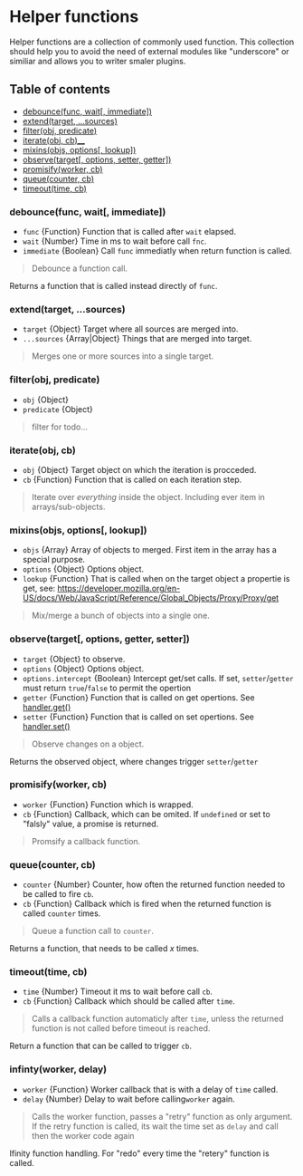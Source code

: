 # Helper functions
Helper functions are a collection of commonly used function.
This collection should help you to avoid the need of external modules like "underscore" or similiar and allows you to writer smaler plugins.

## Table of contents 
- [debounce(func, wait[, immediate])](#debouncefunc-wait-immediate)
- [extend(target, ...sources)](#extendtarget-sources)
- [filter(obj, predicate)](#filterobj-predicate)
- [iterate(obj, cb)__](#iterateobj-cb)
- [mixins(objs, options[, lookup])](#mixinsobjs-options-lookup)
- [observe(target[, options, setter, getter])](#observetarget-options-setter-getter)
- [promisify(worker, cb)](#promisifyworker-cb)
- [queue(counter, cb)](#queuecounter-cb)
- [timeout(time, cb)](#timeouttime-cb)


### __debounce(func, wait[, immediate])__
* `func` {Function} Function that is called after `wait` elapsed.
* `wait` {Number} Time in ms to wait before call `fnc`.
* `immediate` {Boolean} Call `func` immediatly when return function is called.
> Debounce a function call.

Returns a function that is called instead directly of `func`.


### __extend(target, ...sources)__
* `target` {Object} Target where all sources are merged into.
* `...sources` {Array|Object} Things that are merged into target.
> Merges one or more sources into a single target.


### __filter(obj, predicate)__
* `obj` {Object} 
* `predicate` {Object}
> filter for todo...


### __iterate(obj, cb)__
* `obj` {Object} Target object on which the iteration is procceded.
* `cb` {Function} Function that is called on each iteration step.
> Iterate over *everything* inside the object. 
> Including ever item in arrays/sub-objects.


### __mixins(objs, options[, lookup])__
* `objs` {Array} Array of objects to merged. First item in the array has a special purpose.
* `options` {Object} Options object.
* `lookup` {Function} That is called when on the target object a propertie is get, see: https://developer.mozilla.org/en-US/docs/Web/JavaScript/Reference/Global_Objects/Proxy/Proxy/get
> Mix/merge a bunch of objects into a single one.


### __observe(target[, options, getter, setter])__
* `target` {Object} to observe.
* `options` {Object} Options object.
* `options.intercept` {Boolean} Intercept get/set calls. If set, `setter`/`getter` must return `true`/`false` to permit the opertion
* `getter` {Function} Function that is called on get opertions. See [handler.get()](https://developer.mozilla.org/en-US/docs/Web/JavaScript/Reference/Global_Objects/Proxy/Proxy/get)
* `setter` {Function} Function that is called on set opertions. See [handler.set()](https://developer.mozilla.org/en-US/docs/Web/JavaScript/Reference/Global_Objects/Proxy/Proxy/set)
> Observe changes on a object.

Returns the observed object, where changes trigger `setter`/`getter`


### __promisify(worker, cb)__
* `worker` {Function} Function which is wrapped.
* `cb` {Function} Callback, which can be omited. If `undefined` or set to "falsly" value, a promise is returned.
> Promsify a callback function.


### __queue(counter, cb)__
* `counter` {Number} Counter, how often the returned function needed to be called to fire `cb`.
* `cb` {Function} Callback which is fired when the returned function is called `counter` times.
> Queue a function call to `counter`.

Returns a function, that needs to be called *x* times.


### __timeout(time, cb)__
* `time` {Number} Timeout it ms to wait before call `cb`.
* `cb` {Function} Callback which should be called after `time`.
>  Calls a callback function  automaticly after `time`, unless the returned function is not called before timeout is reached.

Return a function that can be called to trigger `cb`.


### __infinty(worker, delay)__
* `worker` {Function} Worker callback that is with a delay of `time` called.
* `delay` {Number} Delay to wait before calling`worker` again.
> Calls the worker function, passes a "retry" function as only argument.
> If the retry function is called, its wait the time set as `delay` and call then the worker code again

Ifinity function handling. For "redo" every time the "retery" function is called.